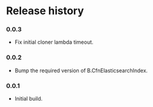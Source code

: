 # Release history

### 0.0.3
* Fix initial cloner lambda timeout.
  
### 0.0.2
* Bump the required version of B.CfnElasticsearchIndex.
  
### 0.0.1
* Initial build.